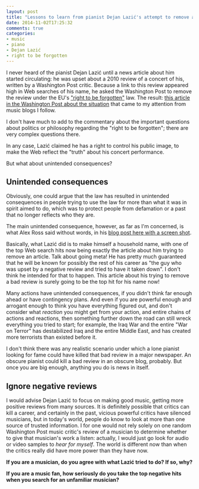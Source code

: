 ```yaml
---
layout: post
title: "Lessons to learn from pianist Dejan Lazić's attempt to remove a critic's bad review"
date: 2014-11-02T17:25:32
comments: true
categories:
- music
- piano
- Dejan Lazić
- right to be forgotten
---
```

I never heard of the pianist Dejan Lazić until a news article about him started circulating: he was upset about a 2010 review of a concert of his, written by a Washington Post critic. Because a link to this review appeared high in Web searches of his name, he asked the Washington Post to remove the review under the EU's ["right to be forgotten"](http://en.wikipedia.org/wiki/Right_to_be_forgotten) law. The result: [this article in the Washington Post about the situation](http://www.washingtonpost.com/news/the-intersect/wp/2014/10/31/pianist-asks-the-washington-post-to-remove-a-concert-review-under-the-e-u-s-right-to-be-forgotten-ruling/) that came to my attention from music blogs I follow.

I don't have much to add to the commentary about the important questions about politics or philosophy regarding the "right to be forgotten"; there are very complex questions there.

In any case, Lazić claimed he has a right to control his public image, to make the Web reflect the "truth" about his concert performance.

But what about unintended consequences?

<!--more-->

## Unintended consequences

Obviously, one could argue that the law has resulted in unintended consequences in people trying to use the law for more than what it was in spirit aimed to do, which was to protect people from defamation or a past that no longer reflects who they are.

The main unintended consequence, however, as far as I'm concerned, is what Alex Ross said without words, in his [blog post here with a screen shot](http://www.therestisnoise.com/2014/11/the-unfortunate-mr-lazi%C4%87.html).

Basically, what Lazić did is to make himself a household name, with one of the top Web search hits now being exactly the article about him trying to remove an article. Talk about going meta! He has pretty much guaranteed that he will be known for possibly the rest of his career as "the guy who was upset by a negative review and tried to have it taken down". I don't think he intended for that to happen. This article about his trying to remove a bad review is surely going to be the top hit for his name now!

Many actions have unintended consequences, if you didn't think far enough ahead or have contingency plans. And even if you are powerful enough and arrogant enough to think you have everything figured out, and don't consider what *reaction* you might get from your action, and entire chains of actions and reactions, then something further down the road can still wreck everything you tried to start; for example, the Iraq War and the entire "War on Terror" has destabilized Iraq and the entire Middle East, and has created more terrorists than existed before it.

I don't think there was any realistic scenario under which a lone pianist looking for fame could have killed that bad review in a major newspaper. An obscure pianist could kill a bad review in an obscure blog, probably. But once you are big enough, anything you do is news in itself.

## Ignore negative reviews

I would advise Dejan Lazić to focus on making good music, getting more positive reviews from many sources. It is definitely possible that critics can kill a career, and certainly in the past, vicious powerful critics have silenced musicians, but in today's world, people do know to look at more than one source of trusted information. I for one would not rely solely on one random Washington Post music critic's review of a musician to determine whether to give that musician's work a listen: actually, I would just go look for audio or video samples to *hear for myself*. The world is different now than when the critics really did have more power than they have now.

**If you are a musician, do you agree with what Lazić tried to do? If so, why?**

**If you are a music fan, how seriously do you take the top negative hits when you search for an unfamiliar musician?**
